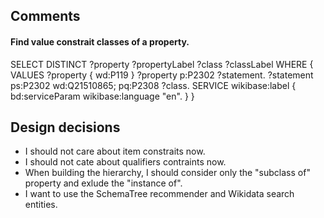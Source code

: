 ## Comments

#### Find value constrait classes of a property.

SELECT DISTINCT ?property ?propertyLabel ?class ?classLabel WHERE {
  VALUES ?property {
    wd:P119
  }
  ?property p:P2302 ?statement.
  ?statement ps:P2302 wd:Q21510865;
    pq:P2308 ?class. 
  SERVICE wikibase:label { bd:serviceParam wikibase:language "en". }
}


## Design decisions

- I should not care about item constraits now.
- I should not cate about qualifiers contraints now.
- When building the hierarchy, I should consider only the "subclass of" property and exlude the "instance of".
- I want to use the SchemaTree recommender and Wikidata search entities.